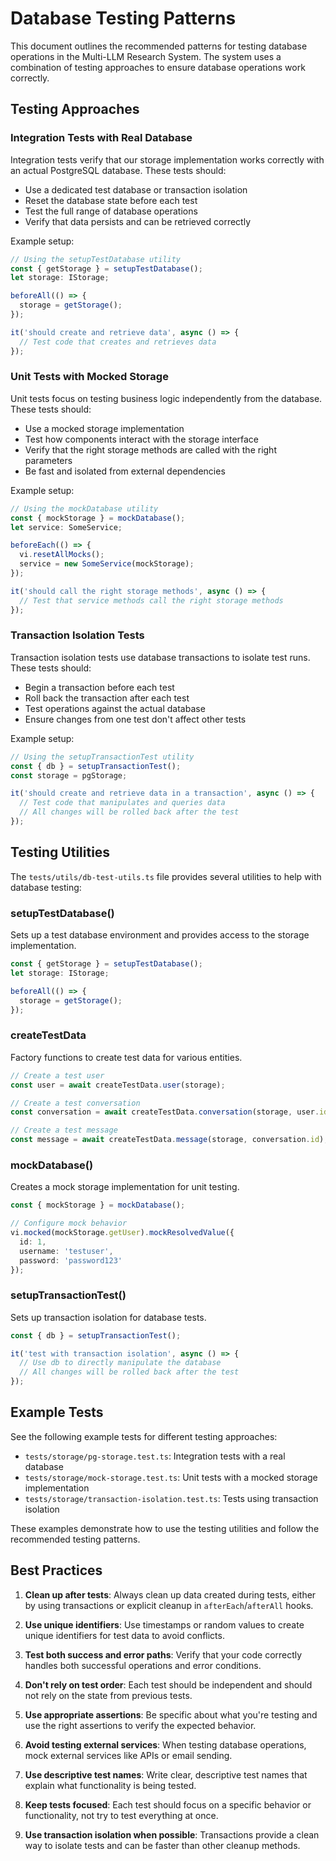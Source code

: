 # Database Testing Patterns

This document outlines the recommended patterns for testing database operations in the Multi-LLM Research System. The system uses a combination of testing approaches to ensure database operations work correctly.

## Testing Approaches

### Integration Tests with Real Database

Integration tests verify that our storage implementation works correctly with an actual PostgreSQL database. These tests should:

- Use a dedicated test database or transaction isolation
- Reset the database state before each test
- Test the full range of database operations
- Verify that data persists and can be retrieved correctly

Example setup:
```typescript
// Using the setupTestDatabase utility
const { getStorage } = setupTestDatabase();
let storage: IStorage;

beforeAll(() => {
  storage = getStorage();
});

it('should create and retrieve data', async () => {
  // Test code that creates and retrieves data
});
```

### Unit Tests with Mocked Storage

Unit tests focus on testing business logic independently from the database. These tests should:

- Use a mocked storage implementation
- Test how components interact with the storage interface
- Verify that the right storage methods are called with the right parameters
- Be fast and isolated from external dependencies

Example setup:
```typescript
// Using the mockDatabase utility
const { mockStorage } = mockDatabase();
let service: SomeService;

beforeEach(() => {
  vi.resetAllMocks();
  service = new SomeService(mockStorage);
});

it('should call the right storage methods', async () => {
  // Test that service methods call the right storage methods
});
```

### Transaction Isolation Tests

Transaction isolation tests use database transactions to isolate test runs. These tests should:

- Begin a transaction before each test
- Roll back the transaction after each test
- Test operations against the actual database
- Ensure changes from one test don't affect other tests

Example setup:
```typescript
// Using the setupTransactionTest utility
const { db } = setupTransactionTest();
const storage = pgStorage;

it('should create and retrieve data in a transaction', async () => {
  // Test code that manipulates and queries data
  // All changes will be rolled back after the test
});
```

## Testing Utilities

The `tests/utils/db-test-utils.ts` file provides several utilities to help with database testing:

### setupTestDatabase()

Sets up a test database environment and provides access to the storage implementation.

```typescript
const { getStorage } = setupTestDatabase();
let storage: IStorage;

beforeAll(() => {
  storage = getStorage();
});
```

### createTestData

Factory functions to create test data for various entities.

```typescript
// Create a test user
const user = await createTestData.user(storage);

// Create a test conversation
const conversation = await createTestData.conversation(storage, user.id);

// Create a test message
const message = await createTestData.message(storage, conversation.id);
```

### mockDatabase()

Creates a mock storage implementation for unit testing.

```typescript
const { mockStorage } = mockDatabase();

// Configure mock behavior
vi.mocked(mockStorage.getUser).mockResolvedValue({
  id: 1,
  username: 'testuser',
  password: 'password123'
});
```

### setupTransactionTest()

Sets up transaction isolation for database tests.

```typescript
const { db } = setupTransactionTest();

it('test with transaction isolation', async () => {
  // Use db to directly manipulate the database
  // All changes will be rolled back after the test
});
```

## Example Tests

See the following example tests for different testing approaches:

- `tests/storage/pg-storage.test.ts`: Integration tests with a real database
- `tests/storage/mock-storage.test.ts`: Unit tests with a mocked storage implementation
- `tests/storage/transaction-isolation.test.ts`: Tests using transaction isolation

These examples demonstrate how to use the testing utilities and follow the recommended testing patterns.

## Best Practices

1. **Clean up after tests**: Always clean up data created during tests, either by using transactions or explicit cleanup in `afterEach`/`afterAll` hooks.

2. **Use unique identifiers**: Use timestamps or random values to create unique identifiers for test data to avoid conflicts.

3. **Test both success and error paths**: Verify that your code correctly handles both successful operations and error conditions.

4. **Don't rely on test order**: Each test should be independent and should not rely on the state from previous tests.

5. **Use appropriate assertions**: Be specific about what you're testing and use the right assertions to verify the expected behavior.

6. **Avoid testing external services**: When testing database operations, mock external services like APIs or email sending.

7. **Use descriptive test names**: Write clear, descriptive test names that explain what functionality is being tested.

8. **Keep tests focused**: Each test should focus on a specific behavior or functionality, not try to test everything at once.

9. **Use transaction isolation when possible**: Transactions provide a clean way to isolate tests and can be faster than other cleanup methods.